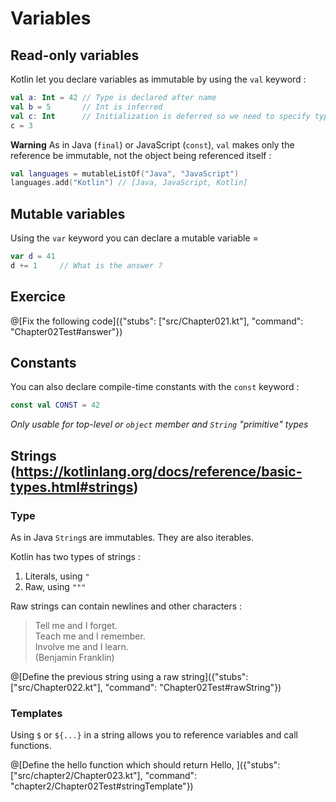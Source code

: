 # Variables

## Read-only variables

Kotlin let you declare variables as immutable by using the `val` keyword :

```kotlin 
val a: Int = 42 // Type is declared after name
val b = 5       // Int is inferred
val c: Int      // Initialization is deferred so we need to specify type
c = 3
```

**Warning** As in Java (`final`) or JavaScript (`const`), `val` makes only the reference be immutable, not the object being referenced itself :

```kotlin
val languages = mutableListOf("Java", "JavaScript")
languages.add("Kotlin") // [Java, JavaScript, Kotlin]
```

## Mutable variables

Using the `var` keyword you can declare a mutable variable =

```kotlin
var d = 41
d += 1     // What is the answer ?
```

## Exercice

@[Fix the following code]({"stubs": ["src/Chapter021.kt"], "command": "Chapter02Test#answer"})

## Constants

You can also declare compile-time constants with the `const` keyword :

```kotlin
const val CONST = 42
```

*Only usable for top-level or `object` member and `String` "primitive" types*

## Strings (https://kotlinlang.org/docs/reference/basic-types.html#strings)

### Type

As in Java `String`s are immutables. They are also iterables.

Kotlin has two types of strings :

1. Literals, using `"`
2. Raw, using `"""`

Raw strings can contain newlines and other characters :

>Tell me and I forget.  
>Teach me and I remember.  
>Involve me and I learn.  
>(Benjamin Franklin)

@[Define the previous string using a raw string]({"stubs": ["src/Chapter022.kt"], "command": "Chapter02Test#rawString"})

### Templates

Using `$` or `${...}` in a string allows you to reference variables and call functions.

@[Define the hello function which should return Hello, <NAME>]({"stubs": ["src/chapter2/Chapter023.kt"], "command": "chapter2/Chapter02Test#stringTemplate"})
